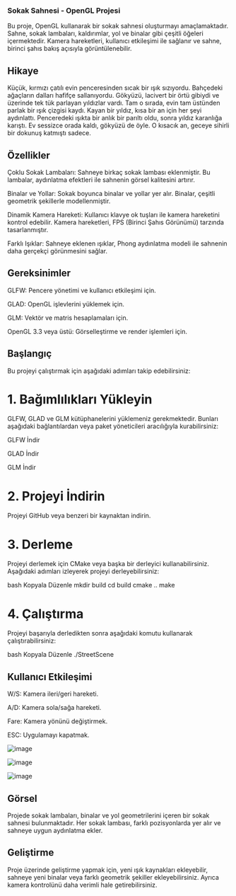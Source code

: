 ### Sokak Sahnesi - OpenGL Projesi
Bu proje, OpenGL kullanarak bir sokak sahnesi oluşturmayı amaçlamaktadır. Sahne, sokak lambaları, kaldırımlar, yol ve binalar gibi çeşitli öğeleri içermektedir. Kamera hareketleri, kullanıcı etkileşimi ile sağlanır ve sahne, birinci şahıs bakış açısıyla görüntülenebilir.

## Hikaye
Küçük, kırmızı çatılı evin penceresinden sıcak bir ışık sızıyordu. Bahçedeki ağaçların dalları hafifçe sallanıyordu. Gökyüzü, lacivert bir örtü gibiydi ve üzerinde tek tük parlayan yıldızlar vardı. Tam o sırada, evin tam üstünden parlak bir ışık çizgisi kaydı. Kayan bir yıldız, kısa bir an için her şeyi aydınlattı. Penceredeki ışıkta bir anlık bir parıltı oldu, sonra yıldız karanlığa karıştı. Ev sessizce orada kaldı, gökyüzü de öyle. O kısacık an, geceye sihirli bir dokunuş katmıştı sadece.

## Özellikler
Çoklu Sokak Lambaları: Sahneye birkaç sokak lambası eklenmiştir. Bu lambalar, aydınlatma efektleri ile sahnenin görsel kalitesini artırır.

Binalar ve Yollar: Sokak boyunca binalar ve yollar yer alır. Binalar, çeşitli geometrik şekillerle modellenmiştir.

Dinamik Kamera Hareketi: Kullanıcı klavye ok tuşları ile kamera hareketini kontrol edebilir. Kamera hareketleri, FPS (Birinci Şahıs Görünümü) tarzında tasarlanmıştır.

Farklı Işıklar: Sahneye eklenen ışıklar, Phong aydınlatma modeli ile sahnenin daha gerçekçi görünmesini sağlar.

## Gereksinimler
GLFW: Pencere yönetimi ve kullanıcı etkileşimi için.

GLAD: OpenGL işlevlerini yüklemek için.

GLM: Vektör ve matris hesaplamaları için.

OpenGL 3.3 veya üstü: Görselleştirme ve render işlemleri için.

## Başlangıç
Bu projeyi çalıştırmak için aşağıdaki adımları takip edebilirsiniz:

# 1. Bağımlılıkları Yükleyin
GLFW, GLAD ve GLM kütüphanelerini yüklemeniz gerekmektedir. Bunları aşağıdaki bağlantılardan veya paket yöneticileri aracılığıyla kurabilirsiniz:

GLFW İndir

GLAD İndir

GLM İndir

# 2. Projeyi İndirin
Projeyi GitHub veya benzeri bir kaynaktan indirin.

# 3. Derleme
Projeyi derlemek için CMake veya başka bir derleyici kullanabilirsiniz. Aşağıdaki adımları izleyerek projeyi derleyebilirsiniz:

bash
Kopyala
Düzenle
mkdir build
cd build
cmake ..
make
# 4. Çalıştırma
Projeyi başarıyla derledikten sonra aşağıdaki komutu kullanarak çalıştırabilirsiniz:

bash
Kopyala
Düzenle
./StreetScene
## Kullanıcı Etkileşimi
W/S: Kamera ileri/geri hareketi.

A/D: Kamera sola/sağa hareketi.

Fare: Kamera yönünü değiştirmek.

ESC: Uygulamayı kapatmak.

![image](https://github.com/user-attachments/assets/5de2dc94-3e5f-4230-80cd-0bf9e1cc780a)

![image](https://github.com/user-attachments/assets/c352b147-613d-4411-a9e9-f0781a5d619b)

![image](https://github.com/user-attachments/assets/26b200df-ca83-4475-952b-1212d1d5a00f)

## Görsel
Projede sokak lambaları, binalar ve yol geometrilerini içeren bir sokak sahnesi bulunmaktadır. Her sokak lambası, farklı pozisyonlarda yer alır ve sahneye uygun aydınlatma ekler.

## Geliştirme
Proje üzerinde geliştirme yapmak için, yeni ışık kaynakları ekleyebilir, sahneye yeni binalar veya farklı geometrik şekiller ekleyebilirsiniz. Ayrıca kamera kontrolünü daha verimli hale getirebilirsiniz.
